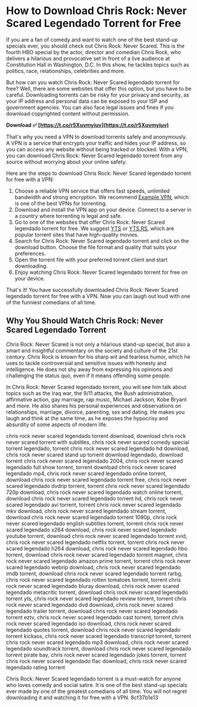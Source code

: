 
 
# How to Download Chris Rock: Never Scared Legendado Torrent for Free
 
If you are a fan of comedy and want to watch one of the best stand-up specials ever, you should check out Chris Rock: Never Scared. This is the fourth HBO special by the actor, director and comedian Chris Rock, who delivers a hilarious and provocative set in front of a live audience at Constitution Hall in Washington, D.C. In this show, he tackles topics such as politics, race, relationships, celebrities and more.
 
But how can you watch Chris Rock: Never Scared legendado torrent for free? Well, there are some websites that offer this option, but you have to be careful. Downloading torrents can be risky for your privacy and security, as your IP address and personal data can be exposed to your ISP and government agencies. You can also face legal issues and fines if you download copyrighted content without permission.
 
**Download ✅ [https://t.co/r5Xuvmyiuv](https://t.co/r5Xuvmyiuv)**


 
That's why you need a VPN to download torrents safely and anonymously. A VPN is a service that encrypts your traffic and hides your IP address, so you can access any website without being tracked or blocked. With a VPN, you can download Chris Rock: Never Scared legendado torrent from any source without worrying about your online safety.
 
Here are the steps to download Chris Rock: Never Scared legendado torrent for free with a VPN:
 
1. Choose a reliable VPN service that offers fast speeds, unlimited bandwidth and strong encryption. We recommend [Example VPN](https://www.example.com/vpn), which is one of the best VPNs for torrenting.
2. Download and install the VPN app on your device. Connect to a server in a country where torrenting is legal and safe.
3. Go to one of the websites that offer Chris Rock: Never Scared legendado torrent for free. We suggest [YTS](https://yts.do/movie/chris-rock-never-scared-2004/) or [YTS.RS](https://yts.rs/movie/chris-rock-never-scared-2004/), which are popular torrent sites that have high-quality movies.
4. Search for Chris Rock: Never Scared legendado torrent and click on the download button. Choose the file format and quality that suits your preferences.
5. Open the torrent file with your preferred torrent client and start downloading.
6. Enjoy watching Chris Rock: Never Scared legendado torrent for free on your device.

That's it! You have successfully downloaded Chris Rock: Never Scared legendado torrent for free with a VPN. Now you can laugh out loud with one of the funniest comedians of all time.
  
## Why You Should Watch Chris Rock: Never Scared Legendado Torrent
 
Chris Rock: Never Scared is not only a hilarious stand-up special, but also a smart and insightful commentary on the society and culture of the 21st century. Chris Rock is known for his sharp wit and fearless humor, which he uses to tackle controversial and sensitive issues with honesty and intelligence. He does not shy away from expressing his opinions and challenging the status quo, even if it means offending some people.
 
In Chris Rock: Never Scared legendado torrent, you will see him talk about topics such as the Iraq war, the 9/11 attacks, the Bush administration, affirmative action, gay marriage, rap music, Michael Jackson, Kobe Bryant and more. He also shares his personal experiences and observations on relationships, marriage, divorce, parenting, sex and dating. He makes you laugh and think at the same time, as he exposes the hypocrisy and absurdity of some aspects of modern life.
 
chris rock never scared legendado torrent download,  download chris rock never scared torrent with subtitles,  chris rock never scared comedy special torrent legendado,  torrent chris rock never scared legendado hd download,  chris rock never scared stand up torrent download legendado,  download torrent chris rock never scared legendado 2004,  chris rock never scared legendado full show torrent,  torrent download chris rock never scared legendado mp4,  chris rock never scared legendado online torrent,  download chris rock never scared legendado torrent free,  chris rock never scared legendado dvdrip torrent,  torrent chris rock never scared legendado 720p download,  chris rock never scared legendado watch online torrent,  download chris rock never scared legendado torrent hd,  chris rock never scared legendado avi torrent,  torrent chris rock never scared legendado mkv download,  chris rock never scared legendado stream torrent,  download chris rock never scared legendado torrent 1080p,  chris rock never scared legendado english subtitles torrent,  torrent chris rock never scared legendado x264 download,  chris rock never scared legendado youtube torrent,  download chris rock never scared legendado torrent xvid,  chris rock never scared legendado netflix torrent,  torrent chris rock never scared legendado h264 download,  chris rock never scared legendado hbo torrent,  download chris rock never scared legendado torrent magnet,  chris rock never scared legendado amazon prime torrent,  torrent chris rock never scared legendado webrip download,  chris rock never scared legendado imdb torrent,  download chris rock never scared legendado torrent rarbg,  chris rock never scared legendado rotten tomatoes torrent,  torrent chris rock never scared legendado bluray download,  chris rock never scared legendado metacritic torrent,  download chris rock never scared legendado torrent yts,  chris rock never scared legendado review torrent,  torrent chris rock never scared legendado dvd download,  chris rock never scared legendado trailer torrent,  download chris rock never scared legendado torrent eztv,  chris rock never scared legendado cast torrent,  torrent chris rock never scared legendado iso download,  chris rock never scared legendado quotes torrent,  download chris rock never scared legendado torrent kickass,  chris rock never scared legendado transcript torrent,  torrent chris rock never scared legendado mp3 download,  chris rock never scared legendado soundtrack torrent,  download chris rock never scared legendado torrent pirate bay,  chris rock never scared legendado jokes torrent,  torrent chris rock never scared legendado flac download,  chris rock never scared legendado rating torrent
 
Chris Rock: Never Scared legendado torrent is a must-watch for anyone who loves comedy and social satire. It is one of the best stand-up specials ever made by one of the greatest comedians of all time. You will not regret downloading it and watching it for free with a VPN.
 8cf37b1e13
 
